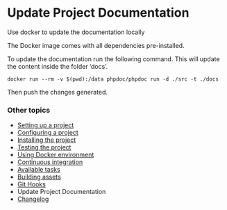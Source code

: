 Update Project Documentation
============================

Use docker to update the documentation locally

The Docker image comes with all dependencies pre-installed.

To update the documentation run the following command. This will update
the content inside the folder ‘docs’.

```
docker run --rm -v $(pwd):/data phpdoc/phpdoc run -d ./src -t ./docs
```

Then push the changes generated.

### Other topics
- [Setting up a project](/docs/setting-up-project.md)
- [Configuring a project](/docs/configuring-project.md)
- [Installing the project](/docs/installing-project.md)
- [Testing the project](/docs/testing-project.md)
- [Using Docker environment](/docs/docker-environment.md)
- [Continuous integration](/docs/continuous-integration.md)
- [Available tasks](/docs/available-tasks.md)
- [Building assets](/docs/building-assets.md)
- [Git Hooks](/docs/git-hooks.md)
- Update Project Documentation
- [Changelog](/CHANGELOG.md)

